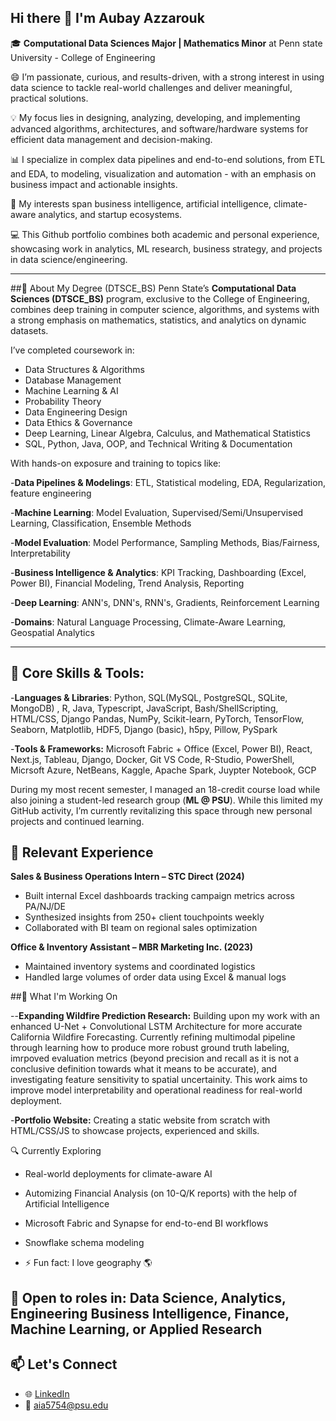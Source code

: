 ## Hi there 👋 I'm Aubay Azzarouk

🎓 **Computational Data Sciences Major | Mathematics Minor** at Penn state University - College of Engineering

😄 I’m passionate, curious, and results-driven, with a strong interest in using data science to tackle real-world challenges and deliver meaningful, practical solutions.

💡  My focus lies in designing, analyzing, developing, and implementing advanced algorithms, architectures, and software/hardware systems for efficient data management and decision-making.

📊 I specialize in complex data pipelines and end-to-end solutions, from ETL and EDA, to modeling, visualization and automation - with an emphasis on business impact and actionable insights.

🌱 My interests span business intelligence, artificial intelligence, climate-aware analytics, and startup ecosystems.

💻 This Github portfolio combines both academic and personal experience, showcasing work in analytics, ML research, business strategy, and projects in data science/engineering.

---

 ##🧠 About My Degree (DTSCE_BS)
Penn State’s **Computational Data Sciences (DTSCE_BS)** program, exclusive to the College of Engineering, combines deep training in computer science, algorithms, and systems with a strong emphasis on mathematics, statistics, and analytics on dynamic datasets.

I’ve completed coursework in:
- Data Structures & Algorithms
- Database Management
- Machine Learning & AI
- Probability Theory
- Data Engineering Design
- Data Ethics & Governance 
- Deep Learning, Linear Algebra, Calculus, and Mathematical Statistics
- SQL, Python, Java, OOP, and Technical Writing & Documentation

With hands-on exposure and training to topics like:

-**Data Pipelines & Modelings**: ETL, Statistical modeling, EDA, Regularization, feature engineering

-**Machine Learning**: Model Evaluation, Supervised/Semi/Unsupervised Learning, Classification, Ensemble Methods

-**Model Evaluation**: Model Performance, Sampling Methods, Bias/Fairness, Interpretability

-**Business Intelligence & Analytics**: KPI Tracking, Dashboarding (Excel, Power BI), Financial Modeling, Trend Analysis, Reporting

-**Deep Learning**: ANN's, DNN's, RNN's, Gradients, Reinforcement Learning 

-**Domains**: Natural Language Processing, Climate-Aware Learning, Geospatial Analytics

--- 
## 🔧 Core Skills & Tools: 

-**Languages & Libraries**: 
Python, SQL(MySQL, PostgreSQL, SQLite, MongoDB) , R, Java, Typescript, JavaScript, Bash/ShellScripting, HTML/CSS, Django
Pandas, NumPy, Scikit-learn, PyTorch, TensorFlow, Seaborn, Matplotlib, HDF5, Django (basic), h5py, Pillow, PySpark

-**Tools & Frameworks:**
Microsoft Fabric + Office (Excel, Power BI), React, Next.js, Tableau, Django, Docker, Git
VS Code, R-Studio, PowerShell, Micrsoft Azure, NetBeans, Kaggle, Apache Spark, Juypter Notebook, GCP


During my most recent semester, I managed an 18-credit course load while also joining a student-led research group (**ML @ PSU**). While this limited my GitHub activity, I’m currently revitalizing this space through new personal projects and continued learning.

## 💼 Relevant Experience

**Sales & Business Operations Intern – STC Direct (2024)**  
- Built internal Excel dashboards tracking campaign metrics across PA/NJ/DE  
- Synthesized insights from 250+ client touchpoints weekly  
- Collaborated with BI team on regional sales optimization


**Office & Inventory Assistant – MBR Marketing Inc. (2023)**  
- Maintained inventory systems and coordinated logistics  
- Handled large volumes of order data using Excel & manual logs

##🌱 What I'm Working On

--**Expanding Wildfire Prediction Research:** Building upon my work with an enhanced U-Net + Convolutional LSTM Architecture for more accurate California Wildfire Forecasting. Currently refining multimodal pipeline through learning how to produce more robust ground truth labeling, imrpoved evaluation metrics (beyond precision and recall as it is not a conclusive definition towards what it means to be accurate), and investigating feature sensitivity to spatial uncertainity. This work aims to improve model interpretability and operational readiness for real-world deployment.

-**Portfolio Website:** Creating a static website from scratch with HTML/CSS/JS to showcase projects, experienced and skills. 


🔍 Currently Exploring
- Real-world deployments for climate-aware AI
- Automizing Financial Analysis (on 10-Q/K reports) with the help of Artificial Intelligence
- Microsoft Fabric and Synapse for end-to-end BI workflows  
- Snowflake schema modeling  

- ⚡ Fun fact: I love geography 🌎
  
## 🧠 Open to roles in: Data Science, Analytics, Engineering Business Intelligence, Finance, Machine Learning, or Applied Research  

## 📫 Let's Connect  
- 🌐 [LinkedIn](https://www.linkedin.com/in/aubayazzarouk)  
- 📧 [aia5754@psu.edu](mailto:aia5754@psu.edu)  



